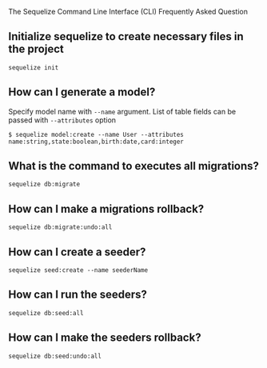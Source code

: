 The Sequelize Command Line Interface (CLI) Frequently Asked Question

## Initialize sequelize to create necessary files in the project 
```
sequelize init
```

## How can I generate a model?
Specify model name with `--name` argument. List of table fields can be passed with `--attributes` option
``` 
$ sequelize model:create --name User --attributes name:string,state:boolean,birth:date,card:integer
```

## What is the command to executes all migrations?
```
sequelize db:migrate
```
## How can I make a migrations rollback?
```
sequelize db:migrate:undo:all
```

## How can I create a seeder?
```
sequelize seed:create --name seederName 
```

## How can I run the seeders?
```
sequelize db:seed:all
```

## How can I make the seeders rollback?
```
sequelize db:seed:undo:all
```

